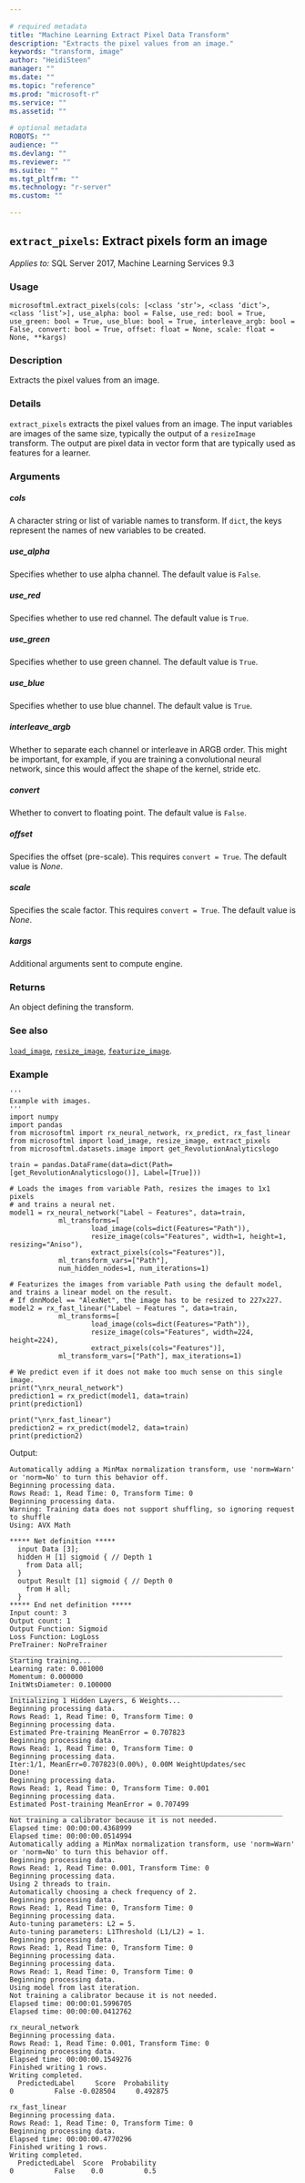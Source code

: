 ```yaml
--- 
 
# required metadata 
title: "Machine Learning Extract Pixel Data Transform" 
description: "Extracts the pixel values from an image." 
keywords: "transform, image" 
author: "HeidiSteen" 
manager: "" 
ms.date: "" 
ms.topic: "reference" 
ms.prod: "microsoft-r" 
ms.service: "" 
ms.assetid: "" 
 
# optional metadata 
ROBOTS: "" 
audience: "" 
ms.devlang: "" 
ms.reviewer: "" 
ms.suite: "" 
ms.tgt_pltfrm: "" 
ms.technology: "r-server" 
ms.custom: "" 
 
---
```


## ``extract_pixels``: Extract pixels form an image


*Applies to:* SQL Server 2017, Machine Learning Services 9.3


### Usage



```
microsoftml.extract_pixels(cols: [<class ‘str’>, <class ‘dict’>, <class ‘list’>], use_alpha: bool = False, use_red: bool = True, use_green: bool = True, use_blue: bool = True, interleave_argb: bool = False, convert: bool = True, offset: float = None, scale: float = None, **kargs)
```




### Description

Extracts the pixel values from an image.


### Details

``extract_pixels`` extracts the pixel values from an image. The input variables
are images of the same size, typically the output of a ``resizeImage`` transform. The
output are pixel data in vector form that are typically used as features for a learner.


### Arguments


##### cols

A character string or list of variable names to transform. If
``dict``, the keys represent the names of new variables to be created.


##### use_alpha

Specifies whether to use alpha channel. The default value is ``False``.


##### use_red

Specifies whether to use red channel. The default value is ``True``.


##### use_green

Specifies whether to use green channel. The default value is ``True``.


##### use_blue

Specifies whether to use blue channel. The default value is ``True``.


##### interleave_argb

Whether to separate each channel or
interleave in ARGB order. This might be important, for example, if you are training
a convolutional neural network, since this would affect the shape of the kernel, stride etc.


##### convert

Whether to convert to floating point. The default value is ``False``.


##### offset

Specifies the offset (pre-scale). This requires ``convert = True``.
The default value is *None*.


##### scale

Specifies the scale factor. This requires ``convert = True``.
The default value is *None*.


##### kargs

Additional arguments sent to compute engine.


### Returns

An object defining the transform.


### See also

[``load_image``](load_image.md),
[``resize_image``](resize_image.md),
[``featurize_image``](featurize_image.md).


### Example



```
'''
Example with images.
'''
import numpy
import pandas
from microsoftml import rx_neural_network, rx_predict, rx_fast_linear
from microsoftml import load_image, resize_image, extract_pixels
from microsoftml.datasets.image import get_RevolutionAnalyticslogo

train = pandas.DataFrame(data=dict(Path=[get_RevolutionAnalyticslogo()], Label=[True]))

# Loads the images from variable Path, resizes the images to 1x1 pixels
# and trains a neural net.
model1 = rx_neural_network("Label ~ Features", data=train, 
            ml_transforms=[            
                    load_image(cols=dict(Features="Path")), 
                    resize_image(cols="Features", width=1, height=1, resizing="Aniso"), 
                    extract_pixels(cols="Features")], 
            ml_transform_vars=["Path"], 
            num_hidden_nodes=1, num_iterations=1)

# Featurizes the images from variable Path using the default model, and trains a linear model on the result.
# If dnnModel == "AlexNet", the image has to be resized to 227x227.
model2 = rx_fast_linear("Label ~ Features ", data=train, 
            ml_transforms=[            
                    load_image(cols=dict(Features="Path")), 
                    resize_image(cols="Features", width=224, height=224), 
                    extract_pixels(cols="Features")], 
            ml_transform_vars=["Path"], max_iterations=1)

# We predict even if it does not make too much sense on this single image.
print("\nrx_neural_network")
prediction1 = rx_predict(model1, data=train)
print(prediction1)

print("\nrx_fast_linear")
prediction2 = rx_predict(model2, data=train)
print(prediction2)
```


Output:



```
Automatically adding a MinMax normalization transform, use 'norm=Warn' or 'norm=No' to turn this behavior off.
Beginning processing data.
Rows Read: 1, Read Time: 0, Transform Time: 0
Beginning processing data.
Warning: Training data does not support shuffling, so ignoring request to shuffle
Using: AVX Math

***** Net definition *****
  input Data [3];
  hidden H [1] sigmoid { // Depth 1
    from Data all;
  }
  output Result [1] sigmoid { // Depth 0
    from H all;
  }
***** End net definition *****
Input count: 3
Output count: 1
Output Function: Sigmoid
Loss Function: LogLoss
PreTrainer: NoPreTrainer
___________________________________________________________________
Starting training...
Learning rate: 0.001000
Momentum: 0.000000
InitWtsDiameter: 0.100000
___________________________________________________________________
Initializing 1 Hidden Layers, 6 Weights...
Beginning processing data.
Rows Read: 1, Read Time: 0, Transform Time: 0
Beginning processing data.
Estimated Pre-training MeanError = 0.707823
Beginning processing data.
Rows Read: 1, Read Time: 0, Transform Time: 0
Beginning processing data.
Iter:1/1, MeanErr=0.707823(0.00%), 0.00M WeightUpdates/sec
Done!
Beginning processing data.
Rows Read: 1, Read Time: 0, Transform Time: 0.001
Beginning processing data.
Estimated Post-training MeanError = 0.707499
___________________________________________________________________
Not training a calibrator because it is not needed.
Elapsed time: 00:00:00.4368999
Elapsed time: 00:00:00.0514994
Automatically adding a MinMax normalization transform, use 'norm=Warn' or 'norm=No' to turn this behavior off.
Beginning processing data.
Rows Read: 1, Read Time: 0.001, Transform Time: 0
Beginning processing data.
Using 2 threads to train.
Automatically choosing a check frequency of 2.
Beginning processing data.
Rows Read: 1, Read Time: 0, Transform Time: 0
Beginning processing data.
Auto-tuning parameters: L2 = 5.
Auto-tuning parameters: L1Threshold (L1/L2) = 1.
Beginning processing data.
Rows Read: 1, Read Time: 0, Transform Time: 0
Beginning processing data.
Beginning processing data.
Rows Read: 1, Read Time: 0, Transform Time: 0
Beginning processing data.
Using model from last iteration.
Not training a calibrator because it is not needed.
Elapsed time: 00:00:01.5996705
Elapsed time: 00:00:00.0412762

rx_neural_network
Beginning processing data.
Rows Read: 1, Read Time: 0.001, Transform Time: 0
Beginning processing data.
Elapsed time: 00:00:00.1549276
Finished writing 1 rows.
Writing completed.
  PredictedLabel     Score  Probability
0          False -0.028504     0.492875

rx_fast_linear
Beginning processing data.
Rows Read: 1, Read Time: 0, Transform Time: 0
Beginning processing data.
Elapsed time: 00:00:00.4770296
Finished writing 1 rows.
Writing completed.
  PredictedLabel  Score  Probability
0          False    0.0          0.5
```

